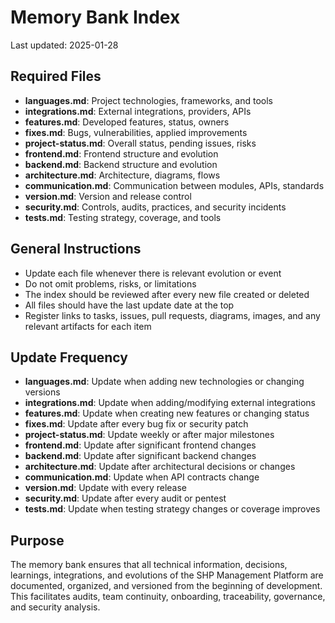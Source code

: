 # Memory Bank Index

Last updated: 2025-01-28

## Required Files

- **languages.md**: Project technologies, frameworks, and tools
- **integrations.md**: External integrations, providers, APIs
- **features.md**: Developed features, status, owners
- **fixes.md**: Bugs, vulnerabilities, applied improvements
- **project-status.md**: Overall status, pending issues, risks
- **frontend.md**: Frontend structure and evolution
- **backend.md**: Backend structure and evolution
- **architecture.md**: Architecture, diagrams, flows
- **communication.md**: Communication between modules, APIs, standards
- **version.md**: Version and release control
- **security.md**: Controls, audits, practices, and security incidents
- **tests.md**: Testing strategy, coverage, and tools

## General Instructions

- Update each file whenever there is relevant evolution or event
- Do not omit problems, risks, or limitations
- The index should be reviewed after every new file created or deleted
- All files should have the last update date at the top
- Register links to tasks, issues, pull requests, diagrams, images, and any relevant artifacts for each item

## Update Frequency

- **languages.md**: Update when adding new technologies or changing versions
- **integrations.md**: Update when adding/modifying external integrations
- **features.md**: Update when creating new features or changing status
- **fixes.md**: Update after every bug fix or security patch
- **project-status.md**: Update weekly or after major milestones
- **frontend.md**: Update after significant frontend changes
- **backend.md**: Update after significant backend changes
- **architecture.md**: Update after architectural decisions or changes
- **communication.md**: Update when API contracts change
- **version.md**: Update with every release
- **security.md**: Update after every audit or pentest
- **tests.md**: Update when testing strategy changes or coverage improves

## Purpose

The memory bank ensures that all technical information, decisions, learnings, integrations, and evolutions of the SHP Management Platform are documented, organized, and versioned from the beginning of development. This facilitates audits, team continuity, onboarding, traceability, governance, and security analysis.